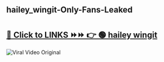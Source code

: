 
 ## hailey_wingit-Only-Fans-Leaked

# <h2><a href="https://clipsfans.com/hailey_wingit&ref=git">🔗 Click to LINKS ⏩⏩ 👉 🟢 hailey wingit </a></h2>

<a href="https://clipsfans.com/hailey_wingit&ref=git" rel="nofollow" data-target="animated-image.originalLink"><img src="https://i.ibb.co.com/xMMVF88/686577567.gif" alt="Viral Video Original" style="max-width: 100%; display: inline-block;" data-target="animated-image.originalImage"></a>
